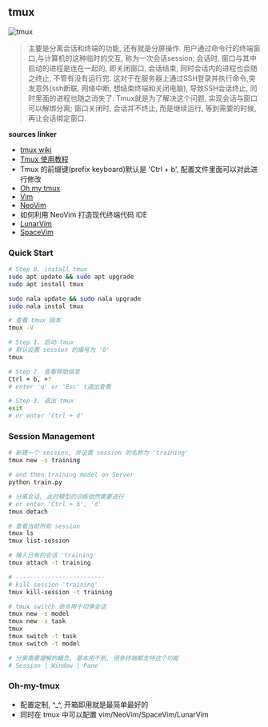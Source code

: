 ## tmux

![tmux](https://github.com/tmux/tmux/raw/master/logo/tmux-logo-medium.png?raw=true)

> 主要是分离会话和终端的功能, 还有就是分屏操作. 用户通过命令行的终端窗口,与计算机的这种临时的交互, 称为一次会话session; 会话时, 窗口与其中启动的进程是连在一起的, 即关闭窗口, 会话结束, 同时会话内的进程也会随之终止, 不管有没有运行完. 这对于在服务器上通过SSH登录并执行命令,突发意外(ssh断联, 网络中断, 想结束终端和关闭电脑), 导致SSH会话终止, 同时里面的进程也随之消失了. Tmux就是为了解决这个问题, 实现会话与窗口可以解绑分离; 窗口关闭时, 会话并不终止, 而是继续运行, 等到需要的时候, 再让会话绑定窗口.

**sources linker**
- [tmux wiki](https://github.com/tmux/tmux/wiki)
- [Tmux 使用教程](https://www.ruanyifeng.com/blog/2019/10/tmux.html)
- Tmux 的前缀键(prefix keyboard)默认是 'Ctrl + b', 配置文件里面可以对此进行修改
- [Oh my tmux](https://github.com/gpakosz/.tmux)
- [Vim](https://github.com/vim/vim)
- [NeoVim](https://github.com/neovim/neovim)
- 如何利用 NeoVim 打造现代终端代码 IDE
- [LunarVim](https://github.com/lunarvim/lunarvim)
- [SpaceVim](https://github.com/SpaceVim/SpaceVim/)


### Quick Start

```bash
# Step 0. install tmux
sudo apt update && sudo apt upgrade
sudo apt install tmux

sudo nala update && sudo nala upgrade
sudo nala instal tmux

# 查看 tmux 版本
tmux -V

# Step 1. 启动 tmux
# 默认设置 session 的编号为 '0'
tmux

# Step 2. 查看帮助信息
Ctrl + b, +?
# enter 'q' or 'Esc' t退出查看

# Step 3. 退出 tmux
exit
# or enter 'Ctrl + d'
```

### Session Management

```bash
# 新建一个 session, 并设置 session 的名称为 'training'
tmux new -s training

# and then training model on Server
python train.py

# 分离会话, 此时模型的训练依然需要进行
# or enter 'Ctrl + b', 'd'
tmux detach

# 查看当前所有 session
tmux ls
tmux list-session

# 接入已有的会话 'training'
tmux attach -t training

# -------------------------
# kill session 'training'
tmux kill-session -t training

# tmux switch 命令用于切换会话
tmux new -s model
tmux new -s task
tmux
tmux switch -t task
tmux switch -t model

# 分屏需要理解的概念, 基本用不到, 很多终端都支持这个功能
# Session | Window | Pane
```

### Oh-my-tmux

- 配置定制, ^_^, 开箱即用就是最简单最好的
- 同时在 tmux 中可以配置 vim/NeoVim/SpaceVim/LunarVim

